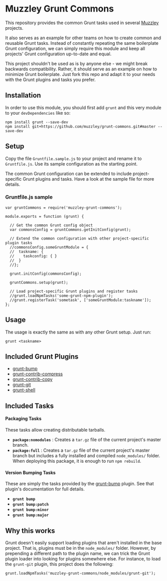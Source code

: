 # Muzzley Grunt Commons

This repository provides the common Grunt tasks used in several [Muzzley](http://www.muzzley.com) projects.

It also serves as an example for other teams on how to create common and reusable Grunt tasks. Instead of constantly repeating the same boilerplate Grunt configuration, we can simply require this module and keep all projects' Grunt configuration up-to-date and equal.

This project shouldn't be used as is by anyone else - we might break backwards compatibility. Rather, it should serve as an example on how to minimize Grunt boilerplate. Just fork this repo and adapt it to your needs with the Grunt plugins and tasks you prefer.

## Installation

In order to use this module, you should first add `grunt` and this very module to your `devDependencies` like so:

    npm install grunt --save-dev
    npm install git+https://github.com/muzzley/grunt-commons.git#master --save-dev

## Setup

Copy the file `Gruntfile.sample.js` to your project and rename it to `Gruntfile.js`. Use its sample configuration as the starting point.

The common Grunt configuration can be extended to include project-specific Grunt plugins and tasks. Have a look at the sample file for more details.

### Gruntfile.js sample

    var gruntCommons = require('muzzley-grunt-commons');

    module.exports = function (grunt) {

      // Get the common Grunt config object
      var commonsConfig = gruntCommons.getInitConfig(grunt);

      // Extend the common configuration with other project-specific plugin tasks
      //commonsConfig.someGruntModule = {
      //  taskname: {
      //    taskconfig: { }
      //  }
      //};

      grunt.initConfig(commonsConfig);

      gruntCommons.setup(grunt);

      // Load project-specific Grunt plugins and register tasks
      //grunt.loadNpmTasks('some-grunt-npm-plugin');
      //grunt.registerTask('sometask', ['someGruntModule:taskname']);
    };

## Usage

The usage is exactly the same as with any other Grunt setup. Just run:

    grunt <taskname>

## Included Grunt Plugins

* [grunt-bump](https://github.com/vojtajina/grunt-bump)
* [grunt-contrib-compress](https://github.com/gruntjs/grunt-contrib-compress)
* [grunt-contrib-copy](https://github.com/gruntjs/grunt-contrib-copy)
* [grunt-git](https://github.com/rubenv/grunt-git)
* [grunt-shell](https://github.com/sindresorhus/grunt-shell)

## Included Tasks

#### Packaging Tasks

These tasks allow creating distributable tarballs.

* **`package:nomodules`** : Creates a `tar.gz` file of the current project's master branch.
* **`package:full`** : Creates a `tar.gz` file of the current project's master branch but includes a fully installed and compiled `node_modules/` folder. When deploying this package, it is enough to run `npm rebuild`.

#### Version Bumping Tasks

These are simply the tasks provided by the [grunt-bump](https://github.com/vojtajina/grunt-bump) plugin. See that plugin's documentation for full details.

* **`grunt bump`**
* **`grunt bump:patch`**
* **`grunt bump:minor`**
* **`grunt bump:major`**

## Why this works

Grunt doesn't easily support loading plugins that aren't installed in the base project. That is, plugins must be in the `node_modules/` folder. However, by prepending a different path to the plugin name, we can trick the Grunt plugin loader into looking for plugins somewhere else. For instance, to load the `grunt-git` plugin, this project does the following:

    grunt.loadNpmTasks('muzzley-grunt-commons/node_modules/grunt-git');
